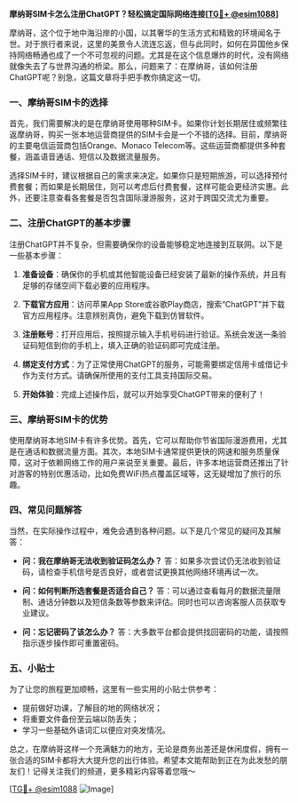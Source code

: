 **摩纳哥SIM卡怎么注册ChatGPT？轻松搞定国际网络连接[[TG💪+ @esim1088](https://t.me/s/esim1088)]**

摩纳哥，这个位于地中海沿岸的小国，以其奢华的生活方式和精致的环境闻名于世。对于旅行者来说，这里的美景令人流连忘返，但与此同时，如何在异国他乡保持网络畅通也成了一个不可忽视的问题。尤其是在这个信息爆炸的时代，没有网络就像失去了与世界沟通的桥梁。那么，问题来了：在摩纳哥，该如何注册ChatGPT呢？别急，这篇文章将手把手教你搞定这一切。

### 一、摩纳哥SIM卡的选择

首先，我们需要解决的是在摩纳哥使用哪种SIM卡。如果你计划长期居住或频繁往返摩纳哥，购买一张本地运营商提供的SIM卡会是一个不错的选择。目前，摩纳哥的主要电信运营商包括Orange、Monaco Telecom等。这些运营商都提供多种套餐，涵盖语音通话、短信以及数据流量服务。

选择SIM卡时，建议根据自己的需求来决定。如果你只是短期旅游，可以选择预付费套餐；而如果是长期居住，则可以考虑后付费套餐，这样可能会更经济实惠。此外，还要注意查看各套餐是否包含国际漫游服务，这对于跨国交流尤为重要。

### 二、注册ChatGPT的基本步骤

注册ChatGPT并不复杂，但需要确保你的设备能够稳定地连接到互联网。以下是一些基本步骤：

1. **准备设备**：确保你的手机或其他智能设备已经安装了最新的操作系统，并且有足够的存储空间下载必要的应用程序。
   
2. **下载官方应用**：访问苹果App Store或谷歌Play商店，搜索“ChatGPT”并下载官方应用程序。注意辨别真伪，避免下载到仿冒软件。

3. **注册账号**：打开应用后，按照提示输入手机号码进行验证。系统会发送一条验证码短信到你的手机上，填入正确的验证码即可完成注册。

4. **绑定支付方式**：为了正常使用ChatGPT的服务，可能需要绑定信用卡或借记卡作为支付方式。请确保所使用的支付工具支持国际交易。

5. **开始体验**：完成上述操作后，就可以开始享受ChatGPT带来的便利了！

### 三、摩纳哥SIM卡的优势

使用摩纳哥本地SIM卡有许多优势。首先，它可以帮助你节省国际漫游费用，尤其是在通话和数据流量方面。其次，本地SIM卡通常提供更快的网速和服务质量保障，这对于依赖网络工作的用户来说至关重要。最后，许多本地运营商还推出了针对游客的特别优惠活动，比如免费WiFi热点覆盖区域等，这无疑增加了旅行的乐趣。

### 四、常见问题解答

当然，在实际操作过程中，难免会遇到各种问题。以下是几个常见的疑问及其解答：

- **问：我在摩纳哥无法收到验证码怎么办？**
  答：如果多次尝试仍无法收到验证码，请检查手机信号是否良好，或者尝试更换其他网络环境再试一次。

- **问：如何判断所选套餐是否适合自己？**
  答：可以通过查看每月的数据流量限制、通话分钟数以及短信条数等参数来评估。同时也可以咨询客服人员获取专业建议。

- **问：忘记密码了该怎么办？**
  答：大多数平台都会提供找回密码的功能，请按照指示逐步操作即可重置密码。

### 五、小贴士

为了让您的旅程更加顺畅，这里有一些实用的小贴士供参考：
- 提前做好功课，了解目的地的网络状况；
- 将重要文件备份至云端以防丢失；
- 学习一些基础外语词汇以便应对突发情况。

总之，在摩纳哥这样一个充满魅力的地方，无论是商务出差还是休闲度假，拥有一张合适的SIM卡都将大大提升您的出行体验。希望本文能帮助到正在为此发愁的朋友们！记得关注我们的频道，更多精彩内容等着您哦～

[[TG💪+ @esim1088](https://t.me/s/esim1088) ![Image](https://i.postimg.cc/4NQfJmqS/Snipaste-2025-05-13-00-14-12.png)]